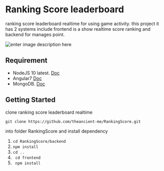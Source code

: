 # Ranking Score leaderboard
ranking score leaderboard realtime for using game activity. this project it has 2 systems include frontend is a show realtime score ranking and backend for manages point.

![enter image description here](https://raw.githubusercontent.com/theancient-me/RankingScore/master/img/2.png)

##  Requirement

 - NodeJS 10 latest. [Doc](https://nodejs.org/en/docs/)
 - Angular7  [Doc]([https://angular.io/docs](https://angular.io/docs))
 - MongoDB.  [Doc](https://docs.mongodb.com/manual/reference/program/mongod/)

## Getting Started
clone ranking score leaderboard realtime 
```
git clone https://github.com/theancient-me/RankingScore.git 
 ```
 into folder RankingScore and install dependency
1. `` cd RankingScore/backend ``
2.  `` npm install ``
3. `` cd .. ``
4. `` cd frontend``
5. `` npm install``

